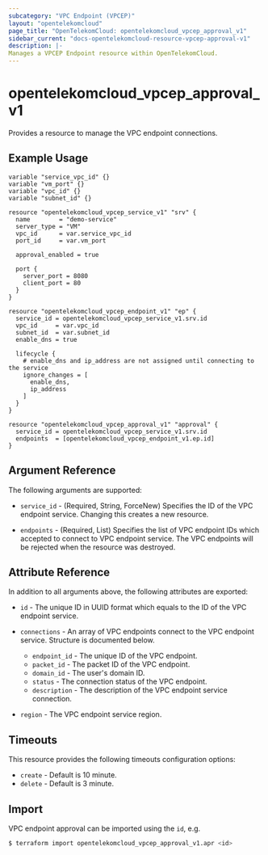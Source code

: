```yaml
---
subcategory: "VPC Endpoint (VPCEP)"
layout: "opentelekomcloud"
page_title: "OpenTelekomCloud: opentelekomcloud_vpcep_approval_v1"
sidebar_current: "docs-opentelekomcloud-resource-vpcep-approval-v1"
description: |-
Manages a VPCEP Endpoint resource within OpenTelekomCloud.
---
```



# opentelekomcloud_vpcep_approval_v1

Provides a resource to manage the VPC endpoint connections.

## Example Usage

```hcl
variable "service_vpc_id" {}
variable "vm_port" {}
variable "vpc_id" {}
variable "subnet_id" {}

resource "opentelekomcloud_vpcep_service_v1" "srv" {
  name        = "demo-service"
  server_type = "VM"
  vpc_id      = var.service_vpc_id
  port_id     = var.vm_port

  approval_enabled = true

  port {
    server_port = 8080
    client_port = 80
  }
}

resource "opentelekomcloud_vpcep_endpoint_v1" "ep" {
  service_id = opentelekomcloud_vpcep_service_v1.srv.id
  vpc_id     = var.vpc_id
  subnet_id  = var.subnet_id
  enable_dns = true

  lifecycle {
    # enable_dns and ip_address are not assigned until connecting to the service
    ignore_changes = [
      enable_dns,
      ip_address
    ]
  }
}

resource "opentelekomcloud_vpcep_approval_v1" "approval" {
  service_id = opentelekomcloud_vpcep_service_v1.srv.id
  endpoints  = [opentelekomcloud_vpcep_endpoint_v1.ep.id]
}
```

## Argument Reference

The following arguments are supported:

* `service_id` - (Required, String, ForceNew) Specifies the ID of the VPC endpoint service. Changing this creates a new
  resource.

* `endpoints` - (Required, List) Specifies the list of VPC endpoint IDs which accepted to connect to VPC endpoint
  service. The VPC endpoints will be rejected when the resource was destroyed.

## Attribute Reference

In addition to all arguments above, the following attributes are exported:

* `id` - The unique ID in UUID format which equals to the ID of the VPC endpoint service.

* `connections` - An array of VPC endpoints connect to the VPC endpoint service. Structure is documented below.
  + `endpoint_id` - The unique ID of the VPC endpoint.
  + `packet_id` - The packet ID of the VPC endpoint.
  + `domain_id` - The user's domain ID.
  + `status` - The connection status of the VPC endpoint.
  + `description` - The description of the VPC endpoint service connection.

* `region` - The VPC endpoint service region.

## Timeouts

This resource provides the following timeouts configuration options:

* `create` - Default is 10 minute.
* `delete` - Default is 3 minute.

## Import

VPC endpoint approval can be imported using the `id`, e.g.

```bash
$ terraform import opentelekomcloud_vpcep_approval_v1.apr <id>
```
